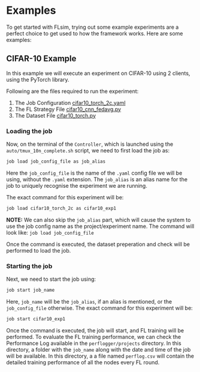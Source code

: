# Examples

To get started with FLsim, trying out some example experiments are a perfect choice to get used to how the framework works. Here are some examples:

## CIFAR-10 Example

In this example we will execute an experiment on CIFAR-10 using 2 clients, using the PyTorch library.

Following are the files required to run the experiment:

1. The Job Configuration [cifar10_torch_2c.yaml](/templates/job/cifar10_torch_2c.yaml)
2. The FL Strategy File [cifar10_cnn_fedavg.py](/templates/strategy/cifar10_cnn_fedavg.py)
3. The Dataset File [cifar10_torch.py](/templates/dataset/cifar10_torch.py)

### Loading the job

Now, on the terminal of the `Controller`, which is launched using the `auto/tmux_10n_complete.sh` script, we need to first load the job as:

```bash
job load job_config_file as job_alias
```

Here the `job_config_file` is the name of the `.yaml` config file we will be using, without the `.yaml` extension. The `job_alias` is an alias name for the job to uniquely recognise the experiment we are running.

The exact command for this experiment will be:

```bash
job load cifar10_torch_2c as cifar10_exp1
```

**NOTE:** We can also skip the `job_alias` part, which will cause the system to use the job config name as the project/experiment name. The command will look like: `job load job_config_file`

Once the command is executed, the dataset preperation and check will be performed to load the job.

### Starting the job

Next, we need to start the job using:

```bash
job start job_name
```

Here, `job_name` will be the `job_alias`, if an alias is mentioned, or the `job_config_file` otherwise. The exact command for this experiment will be:

```bash
job start cifar10_exp1
```

Once the command is executed, the job will start, and FL training will be performed. To evaluate the FL training performance, we can check the Performance Log available in the `perflogger/projects` directory. In this directory, a folder with the `job_name` along with the date and time of the job will be available. In this directory, a a file named `perflog.csv` will contain the detailed training performance of all the nodes every FL round.
